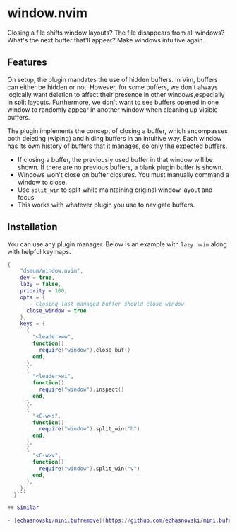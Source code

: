 # window.nvim

Closing a file shifts window layouts? The file disappears from all windows? What's the next buffer that'll appear? Make windows intuitive again. 

## Features

On setup, the plugin mandates the use of hidden buffers. In Vim, buffers can either be hidden or not. However, for some buffers, we don't always logically want deletion to affect their presence in other windows,especially in split layouts. Furthermore, we don't want to see buffers opened in one window to randomly appear in another window when cleaning up visible buffers.

The plugin implements the concept of closing a buffer, which encompasses both deleting (wiping) and hiding buffers in an intuitive way. Each window has its own history of buffers that it manages, so only the expected buffers. 

- If closing a buffer, the previously used buffer in that window will be shown. If there are no previous buffers, a blank plugin buffer is shown.
- Windows won't close on buffer closures. You must manually command a window to close.
- Use `split_win` to split while maintaining original window layout and focus
- This works with whatever plugin you use to navigate buffers.

## Installation

You can use any plugin manager. Below is an example with `lazy.nvim` along with helpful keymaps.

```lua
{
    "dseum/window.nvim",
    dev = true,
    lazy = false,
    priority = 100,
    opts = {
      -- Closing last managed buffer should close window 
      close_window = true
    },
    keys = {
      {
        "<leader>ww",
        function()
          require("window").close_buf()
        end,
      },
      {
        "<leader>wi",
        function()
          require("window").inspect()
        end,
      },
      {
        "<C-w>s",
        function()
          require("window").split_win("h")
        end,
      },
      {
        "<C-w>v",
        function()
          require("window").split_win("v")
        end,
      },
    },
  }```

## Similar

- [echasnovski/mini.bufremove](https://github.com/echasnovski/mini.bufremove)

